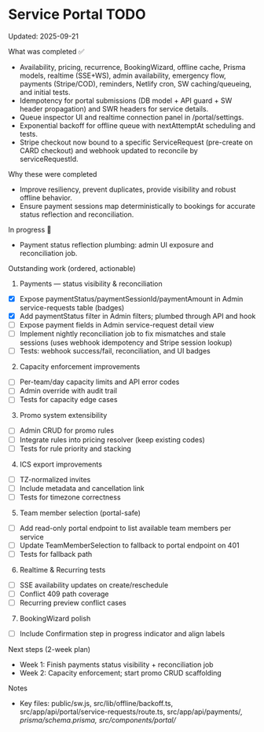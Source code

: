 # Service Portal TODO

Updated: 2025-09-21

What was completed ✅
- Availability, pricing, recurrence, BookingWizard, offline cache, Prisma models, realtime (SSE+WS), admin availability, emergency flow, payments (Stripe/COD), reminders, Netlify cron, SW caching/queueing, and initial tests.
- Idempotency for portal submissions (DB model + API guard + SW header propagation) and SWR headers for service details.
- Queue inspector UI and realtime connection panel in /portal/settings.
- Exponential backoff for offline queue with nextAttemptAt scheduling and tests.
- Stripe checkout now bound to a specific ServiceRequest (pre-create on CARD checkout) and webhook updated to reconcile by serviceRequestId.

Why these were completed
- Improve resiliency, prevent duplicates, provide visibility and robust offline behavior.
- Ensure payment sessions map deterministically to bookings for accurate status reflection and reconciliation.

In progress 🔄
- Payment status reflection plumbing: admin UI exposure and reconciliation job.

Outstanding work (ordered, actionable)

1) Payments — status visibility & reconciliation
- [x] Expose paymentStatus/paymentSessionId/paymentAmount in Admin service-requests table (badges)
- [x] Add paymentStatus filter in Admin filters; plumbed through API and hook
- [ ] Expose payment fields in Admin service-request detail view
- [ ] Implement nightly reconciliation job to fix mismatches and stale sessions (uses webhook idempotency and Stripe session lookup)
- [ ] Tests: webhook success/fail, reconciliation, and UI badges

2) Capacity enforcement improvements
- [ ] Per-team/day capacity limits and API error codes
- [ ] Admin override with audit trail
- [ ] Tests for capacity edge cases

3) Promo system extensibility
- [ ] Admin CRUD for promo rules
- [ ] Integrate rules into pricing resolver (keep existing codes)
- [ ] Tests for rule priority and stacking

4) ICS export improvements
- [ ] TZ-normalized invites
- [ ] Include metadata and cancellation link
- [ ] Tests for timezone correctness

5) Team member selection (portal-safe)
- [ ] Add read-only portal endpoint to list available team members per service
- [ ] Update TeamMemberSelection to fallback to portal endpoint on 401
- [ ] Tests for fallback path

6) Realtime & Recurring tests
- [ ] SSE availability updates on create/reschedule
- [ ] Conflict 409 path coverage
- [ ] Recurring preview conflict cases

7) BookingWizard polish
- [ ] Include Confirmation step in progress indicator and align labels

Next steps (2-week plan)
- Week 1: Finish payments status visibility + reconciliation job
- Week 2: Capacity enforcement; start promo CRUD scaffolding

Notes
- Key files: public/sw.js, src/lib/offline/backoff.ts, src/app/api/portal/service-requests/route.ts, src/app/api/payments/*, prisma/schema.prisma, src/components/portal/*
